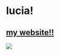 # lucia!

[my website!!](https://saturnaliam.github.io/nalia)
---
[![](https://github-readme-stats.vercel.app/api/top-langs/?username=saturnaliam&layout=donut-vertical&langs_count=5&hide=CMake,Astro)](https://github.com/anuraghazra/github-readme-stats)
